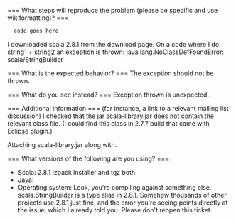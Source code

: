 === What steps will reproduce the problem (please be specific and use wikiformatting)? ===
```scala
  code goes here
```

I downloaded scala 2.8.1 from the download page.
On a code where I do string1 + string2 an exception is thrown: java.lang.NoClassDefFoundError: scala/StringBuilder

=== What is the expected behavior? ===
The exception should not be thrown.


=== What do you see instead? ===
Exception thrown is unexpected.

=== Additional information ===
(for instance, a link to a relevant mailing list discussion)
I checked that the jar scala-library.jar does not contain the relevant class file. (I could find this class in 2.7.7 build that came with Eclipse plugin.)

Attaching scala-library.jar along with.


=== What versions of the following are you using? ===
  - Scala: 2.8.1 lzpack installer and tgz both
  - Java:
  - Operating system: 
Look, you're compiling against something else.  scala.StringBuilder is a type alias in 2.8.1.  Somehow thousands of other projects use 2.8.1 just fine, and the error you're seeing points directly at the issue, which I already told you.   Please don't reopen this ticket.
